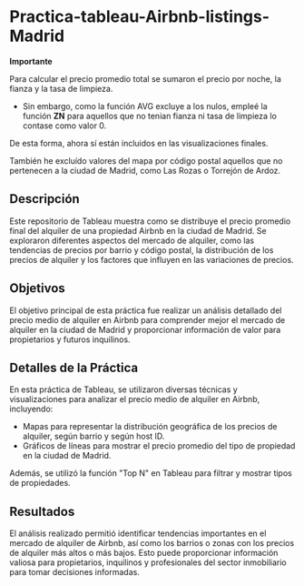 # Practica-tableau-Airbnb-listings-Madrid

**Importante**

Para calcular el precio promedio total se sumaron el precio por noche, la fianza y la tasa de limpieza.

- Sin embargo, como la función AVG excluye a los nulos, empleé la función **ZN** para aquellos que no tenian fianza ni tasa de limpieza lo contase como valor 0.

De esta forma, ahora sí están incluidos en las visualizaciones finales.

También he excluído valores del mapa por código postal aquellos que no pertenecen a la ciudad de Madrid, como Las Rozas o Torrejón de Ardoz.

## Descripción

Este repositorio de Tableau muestra como se distribuye el precio promedio final del alquiler de una propiedad Airbnb en la ciudad de Madrid. Se exploraron diferentes aspectos del mercado de alquiler, como las tendencias de precios por barrio y código postal, la distribución de los precios de alquiler y los factores que influyen en las variaciones de precios.

## Objetivos

El objetivo principal de esta práctica fue realizar un análisis detallado del precio medio de alquiler en Airbnb para comprender mejor el mercado de alquiler en la ciudad de Madrid y proporcionar información de valor para propietarios y futuros inquilinos.

## Detalles de la Práctica

En esta práctica de Tableau, se utilizaron diversas técnicas y visualizaciones para analizar el precio medio de alquiler en Airbnb, incluyendo:

- Mapas para representar la distribución geográfica de los precios de alquiler, según barrio y según host ID.
- Gráficos de líneas para mostrar el precio promedio del tipo de propiedad en la ciudad de Madrid.

Además, se utilizó la función "Top N" en Tableau para filtrar y mostrar tipos de propiedades.

## Resultados

El análisis realizado permitió identificar tendencias importantes en el mercado de alquiler de Airbnb, así como los barrios o zonas con los precios de alquiler más altos o más bajos. Esto puede proporcionar información valiosa para propietarios, inquilinos y profesionales del sector inmobiliario para tomar decisiones informadas.


